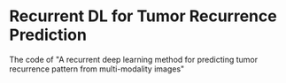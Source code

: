 # Recurrent DL for Tumor Recurrence Prediction
The code of "A recurrent deep learning method for predicting tumor recurrence pattern from multi-modality images"
